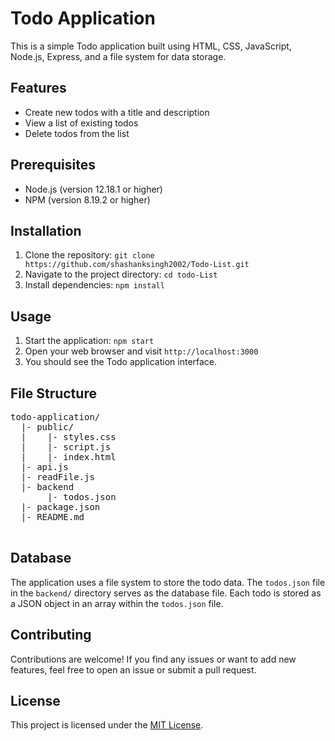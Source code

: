 <!DOCTYPE html>
<html>

<head>
  <meta charset="UTF-8">
  <meta name="viewport" content="width=device-width, initial-scale=1.0">
</head>

<body>
  <h1>Todo Application</h1>
  <p>This is a simple Todo application built using HTML, CSS, JavaScript, Node.js, Express, and a file system for data storage.</p>

  <h2>Features</h2>
  <ul>
    <li>Create new todos with a title and description</li>
    <li>View a list of existing todos</li>
    <li>Delete todos from the list</li>
  </ul>

  <h2>Prerequisites</h2>
  <ul>
    <li>Node.js (version 12.18.1 or higher)</li>
    <li>NPM (version 8.19.2 or higher)</li>
  </ul>

  <h2>Installation</h2>
  <ol>
    <li>Clone the repository: <code>git clone https://github.com/shashanksingh2002/Todo-List.git</code></li>
    <li>Navigate to the project directory: <code>cd todo-List</code></li>
    <li>Install dependencies: <code>npm install</code></li>
  </ol>

  <h2>Usage</h2>
  <ol>
    <li>Start the application: <code>npm start</code></li>
    <li>Open your web browser and visit <code>http://localhost:3000</code></li>
    <li>You should see the Todo application interface.</li>
  </ol>

  <h2>File Structure</h2>
  <pre>
todo-application/
  |- public/
  |    |- styles.css
  |    |- script.js
  |    |- index.html
  |- api.js
  |- readFile.js
  |- backend
       |- todos.json
  |- package.json
  |- README.md
  </pre>

  <h2>Database</h2>
  <p>The application uses a file system to store the todo data. The <code>todos.json</code> file in the <code>backend/</code>
    directory serves as the database file. Each todo is stored as a JSON object in an array within the <code>todos.json</code>
    file.</p>

  <h2>Contributing</h2>
  <p>Contributions are welcome! If you find any issues or want to add new features, feel free to open an issue or submit a
    pull request.</p>

  <h2>License</h2>
  <p>This project is licensed under the <a href="https://opensource.org/licenses/MIT">MIT License</a>.</p>
</body>

</html>
